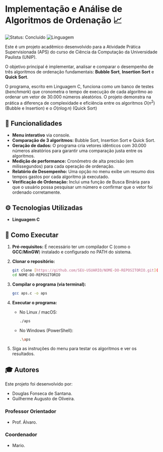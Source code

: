 # Implementação e Análise de Algoritmos de Ordenação 📈

![Status: Concluído](https://img.shields.io/badge/status-concluído-brightgreen)
![Linguagem](https://img.shields.io/badge/linguagem-C-blue)

Este é um projeto acadêmico desenvolvido para a Atividade Prática Supervisionada (APS) do curso de Ciência da Computação da Universidade Paulista (UNIP).

O objetivo principal é implementar, analisar e comparar o desempenho de três algoritmos de ordenação fundamentais: **Bubble Sort**, **Insertion Sort** e **Quick Sort**.

O programa, escrito em Linguagem C, funciona como um banco de testes (*benchmark*) que cronometra o tempo de execução de cada algoritmo ao ordenar um vetor de 30.000 números aleatórios. O projeto demonstra na prática a diferença de complexidade e eficiência entre os algoritmos $O(n^2)$ (Bubble e Insertion) e o $O(n \log n)$ (Quick Sort)

## 🚀 Funcionalidades

* **Menu interativo** via console.
* **Comparação de 3 algoritmos:** Bubble Sort, Insertion Sort e Quick Sort.
* **Geração de dados:** O programa cria vetores idênticos com 30.000 números aleatórios para garantir uma comparação justa entre os algoritmos.
* **Medição de performance:** Cronômetro de alta precisão (em milissegundos) para cada operação de ordenação.
* **Relatório de Desempenho:** Uma opção no menu exibe um resumo dos tempos gastos por cada algoritmo já executado.
* **Verificação de Ordenação:** Inclui uma função de Busca Binária para que o usuário possa pesquisar um número e confirmar que o vetor foi ordenado corretamente.

## ⚙️ Tecnologias Utilizadas

* **Linguagem C**

## 🏁 Como Executar

1.  **Pré-requisitos:** É necessário ter um compilador C (como o **GCC**/**MinGW**) instalado e configurado no PATH do sistema.

2.  **Clonar o repositório:**
    ```bash
    git clone [https://github.com/SEU-USUARIO/NOME-DO-REPOSITORIO.git](https://github.com/SEU-USUARIO/NOME-DO-REPOSITORIO.git)
    cd NOME-DO-REPOSITORIO
    ```

3.  **Compilar o programa (via terminal):**
    ```bash
    gcc aps.c -o aps
    ```

4.  **Executar o programa:**
    * No Linux / macOS:
        ```bash
        ./aps
        ```
    * No Windows (PowerShell):
        ```bash
        .\aps
        ```

5.  Siga as instruções do menu para testar os algoritmos e ver os resultados.

## 🎓 Autores

Este projeto foi desenvolvido por:

* Douglas Fonseca de Santana.
* Guilherme Augusto de Oliveira.

### Professor Orientador
* Prof. Álvaro.

### Coordenador 
* Mario.
